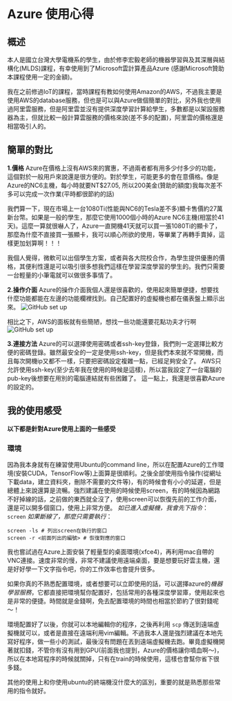 # Azure 使用心得
## 概述
本人是國立台灣大學電機系的學生，由於修李宏毅老師的機器學習與及其深層與結構化(MLDS)課程，有幸使用到了Microsoft雲計算產品Azure (感謝Microsoft贊助本課程使用一定的金額)。

我在之前修過IoT的課程，當時課程有教如何使用Amazon的AWS，不過我主要是使用AWS的database服務，但也是可以與Azure做個簡單的對比，另外我也使用過阿里雲服務，但是阿里雲並沒有提供深度學習計算給學生，多數都是以架設服務器為主，但就比較一般計算雲服務的價格來說(差不多的配置)，阿里雲的價格還是相當吸引人的。

## 簡單的對比
**1.價格**
Azure在價格上沒有AWS來的實惠，不過兩者都有用多少付多少的功能，這個對於一般用戶來說還是很方便的。對於學生，可能更多的會在意價格。像是Azure的NC6主機，每小時就要NT$27.05, 所以200美金(贊助的額度)我每次差不多可以完成一次作業(平時都很節約的話)

我們算一下，現在市場上一台1080Ti(性能與NC6的Tesla差不多)顯卡售價約27萬新台幣。如果是一般的學生，那麼它使用1000個小時的Azure NC6主機(相當於41天)。這麼一算就很嚇人了，Azure一直開機41天就可以買一張1080Ti的顯卡了，那麼為什麼不直接買一張顯卡，我可以順心所欲的使用，等畢業了再轉手賣掉，這樣更加划算啊！！！

我個人覺得，微軟可以出個學生方案，或者與各大院校合作，為學生提供優惠的價格，其便利性還是可以吸引很多想我們這樣在學習深度學習的學生的。我們只需要一台輕量的小筆電就可以做很多事情了。

**2.操作介面**
Azure的操作介面我個人還是很喜歡的，使用起來簡單便捷，想要找什麼功能都能在左邊的功能欄裡找到。自己配置好的虛擬機也都在儀表盤上顯示出來。
![GitHub set up](https://github.com/RainyRen/azure_report/blob/master/image/aws.png)

相比之下，AWS的面板就有些簡陋，想找一些功能還要花點功夫才行啊
![GitHub set up](https://github.com/RainyRen/azure_report/blob/master/image/azure.png)

**3.連接方法**
Azure的可以選擇使用密碼或者ssh-key登錄，我們則一定選擇比較方便的密碼登錄。雖然最安全的一定是使用ssh-key，但是我們本來就不常開機，而且每次開機ip又都不一樣，只要把密碼設定複雜一點，已經足夠安全了。
AWS只允許使用ssh-key(至少去年我在使用的時候是這樣)，所以當我設定了一台電腦的pub-key後想要在用別的電腦連結就有些困難了。
這一點上，我還是很喜歡Azure的設定的。

## 我的使用感受
**以下都是針對Azure使用上面的一些感受**

### 環境
因為我本身就有在練習使用Ubuntu的command line，所以在配置Azure的工作環境(安裝CUDA，TensorFlow等)上面算是很順利。之後全部使用指令操作(從網址下載data，建立資料夾，刪除不需要的文件等)，有的時候會有小小的延遲，但是總體上來說還算是流暢。強烈建議在使用的時候使用screen，有的時候因為網路不好掉線的話，之前做的東西就全沒了，使用screen可以恢復先前的工作介面，還是可以開多個窗口，使用上非常方便。
*如已進入虛擬機，我會先下指令*：```screen```
*如果斷線了，那麼只需要執行*：


```
screen -ls # 列出screen在執行的窗口
screen -r <前面列出的編號> # 恢復對應的窗口
```

我也嘗試過在Azure上面安裝了輕量型的桌面環境(xfce4)，再利用mac自帶的VNC連接。速度非常的慢，非常不建議使用遠端桌面，要是想要玩好雲主機，還是好好學一下文字指令吧，你的工作效率也會提升很多。

如果你真的不熟悉配置環境，或者想要可以立即使用的話，可以選擇azure的*機器學習服務*，它都直接把環境幫你配置好，包括常用的各種深度學習庫，使用起來也是非常的便捷。時間就是金錢啊，免去配置環境的時間也相當於節約了很對錢呢～！

環境配置好了以後，你就可以本地編輯你的程序，之後再利用 ```scp``` 傳送到遠端虛擬機就可以，或者是直接在遠端利用vim編輯。不過我本人還是強烈建議在本地先寫好程序，做一些小的測試，最後沒有問題在丟到遠端虛擬機去跑。畢竟虛擬機開著就扣錢，不管你有沒有用到GPU(前面我也提到，Azure的價格讓你噴血啊～)，所以在本地寫程序的時候就關掉，只有在train的時候使用，這樣也會幫你省下很多錢。

其他的使用上和你使用ubuntu的終端機沒什麼大的區別，重要的就是熟悉那些常用的指令就好。

